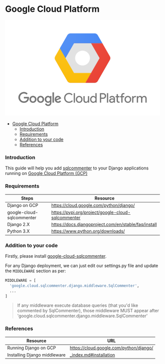 # Google Cloud Platform
![](/docs/images/gcp-logo.png)

- [Google Cloud Platform](#google-cloud-platform)
    - [Introduction](#introduction)
    - [Requirements](#requirements)
    - [Addition to your code](#addition-to-your-code)
    - [References](#references)


### Introduction

This guide will help you add [sqlcommenter](/introduction) to your Django applications running on [Google Cloud Platform (GCP)](https://cloud.google.com)

### Requirements

| Steps                     | Resource                                             |
| ------------------------- | ---------------------------------------------------- |
| Django on GCP             | https://cloud.google.com/python/django/              |
| google-cloud-sqlcommenter | https://pypi.org/project/google-cloud-sqlcommenter   |
| Django 2.X                | https://docs.djangoproject.com/en/stable/faq/install |
| Python 3.X                | https://www.python.org/downloads/                    |

### Addition to your code

Firstly, please install [google-cloud-sqlcommenter](/python/django#installation).

For any Django deployment, we can just edit our settings.py file and update the `MIDDLEWARE` section as per:

```python
MIDDLEWARE = [
  'google.cloud.sqlcommenter.django.middleware.SqlCommenter',
  ...
]
```

>If any middleware execute database queries (that you'd like commented by SqlCommenter), those middleware MUST appear after
'google.cloud.sqlcommenter.django.middleware.SqlCommenter'

### References

| Resource                     | URL                                              |
| ---------------------------- | ------------------------------------------------ |
| Running Django on GCP        | https://cloud.google.com/python/django/          |
| Installing Django middleware | [_index.md#installation](_index.md#installation) |